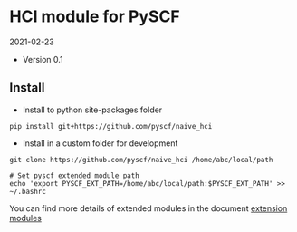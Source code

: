 HCI module for PySCF
====================

2021-02-23

* Version 0.1

Install
-------
* Install to python site-packages folder
```
pip install git+https://github.com/pyscf/naive_hci
```

* Install in a custom folder for development
```
git clone https://github.com/pyscf/naive_hci /home/abc/local/path

# Set pyscf extended module path
echo 'export PYSCF_EXT_PATH=/home/abc/local/path:$PYSCF_EXT_PATH' >> ~/.bashrc
```

You can find more details of extended modules in the document
[extension modules](http://pyscf.org/pyscf/install.html#extension-modules)
